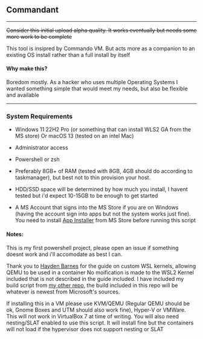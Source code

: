 ## Commandant



---

~~Consider this initial upload alpha quality. It works eventually but needs some more work to be complete~~

This tool is insipred by Commando VM. But acts more as a companion to an existing OS install rather than a full install by itself

#### Why make this?

Boredom mostly. As a hacker who uses multiple Operating Systems I wanted something simple that would meet my needs, but also be flexible and available

---

### System Requirements

- Windows 11 22H2 Pro (or something that can install WLS2 GA from the MS store) Or macOS 13 (tested on an intel Mac)

- Administrator access

- Powershell or zsh

- Preferably 8GB+ of RAM (tested with 8GB, 4GB should do according to taskmanager), but best not to thin provision your host.

- HDD/SSD space will be determined by how much you install, I havent tested but i'd expect 10-15GB to be enough to get started

- A MS Account that signs into the MS Store if you are on Windows (having the account sign into apps but not the system works just fine). You need to install [App Installer](https://apps.microsoft.com/store/detail/app-installer/9NBLGGH4NNS1?hl=en-au&gl=au&rtc=1) from MS Store before running this script

#### Notes:

This is my first powershell project, please open an issue if something doesnt work and i'll accomodate as best I can.

Thank you to [Hayden Barnes](https://boxofcables.dev) for the guide on custom WSL kernels, allowing QEMU to be used in a container
No moification is made to the WSL2 Kernel included that is not described in the guide included. I have included my build script from [my other repo](https://github.com/Deminarcis/WSL2-Kernel-KVM), the build included in this repo will be whatever is newest from Microsoft's sources.

If installing this in a VM please use KVM/QEMU (Regular QEMU should be ok, Gnome Boxes and UTM should also work fine), Hyper-V or VMWare. This will not work in VirtualBox 7 at time of writing. You will also need nesting/SLAT enabled to use this script.
It will install fine but the containers will not load if the hypervisor does not support nesting or SLAT